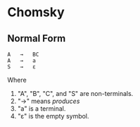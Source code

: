 # Chomsky

## Normal Form

    A   →   BC
    A   →   a
    S   →   ε

Where

1. "A", "B", "C", and "S" are non-terminals.
2. "→" means _produces_
3. "a" is a terminal.
4. "ε" is the empty symbol.